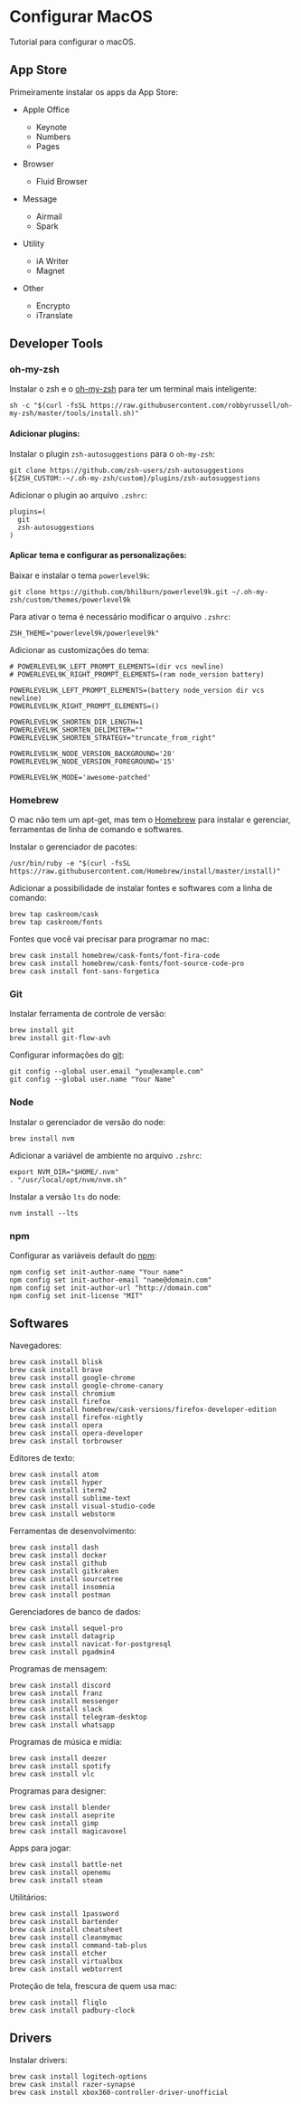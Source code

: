 
# Configurar MacOS

Tutorial para configurar o macOS.

## App Store

Primeiramente instalar os apps da App Store:

- Apple Office
	- Keynote
	- Numbers
	- Pages

- Browser
	- Fluid Browser

- Message
	- Airmail
	- Spark

- Utility
	- iA Writer
	- Magnet

- Other
	- Encrypto
	- iTranslate

## Developer Tools

### oh-my-zsh

Instalar o zsh e o [oh-my-zsh](https://github.com/robbyrussell/oh-my-zsh) para ter um terminal mais inteligente:

```
sh -c "$(curl -fsSL https://raw.githubusercontent.com/robbyrussell/oh-my-zsh/master/tools/install.sh)"
```

#### Adicionar plugins:

Instalar o plugin `zsh-autosuggestions` para o `oh-my-zsh`:

```
git clone https://github.com/zsh-users/zsh-autosuggestions ${ZSH_CUSTOM:-~/.oh-my-zsh/custom}/plugins/zsh-autosuggestions
```

Adicionar o plugin ao arquivo `.zshrc`:

```
plugins=(
  git
  zsh-autosuggestions
)
```

#### Aplicar tema e configurar as personalizações:

Baixar e instalar o tema `powerlevel9k`:

```
git clone https://github.com/bhilburn/powerlevel9k.git ~/.oh-my-zsh/custom/themes/powerlevel9k
```

Para ativar o tema é necessário modificar o arquivo `.zshrc`:

```
ZSH_THEME="powerlevel9k/powerlevel9k"
```

Adicionar as customizações do tema:

```
# POWERLEVEL9K_LEFT_PROMPT_ELEMENTS=(dir vcs newline)
# POWERLEVEL9K_RIGHT_PROMPT_ELEMENTS=(ram node_version battery)

POWERLEVEL9K_LEFT_PROMPT_ELEMENTS=(battery node_version dir vcs newline)
POWERLEVEL9K_RIGHT_PROMPT_ELEMENTS=()

POWERLEVEL9K_SHORTEN_DIR_LENGTH=1
POWERLEVEL9K_SHORTEN_DELIMITER=""
POWERLEVEL9K_SHORTEN_STRATEGY="truncate_from_right"

POWERLEVEL9K_NODE_VERSION_BACKGROUND='28'
POWERLEVEL9K_NODE_VERSION_FOREGROUND='15'

POWERLEVEL9K_MODE='awesome-patched'
```

### Homebrew

O mac não tem um apt-get, mas tem o [Homebrew](https://brew.sh/index_pt-br) para instalar e gerenciar, ferramentas de linha de comando e softwares.

Instalar o gerenciador de pacotes:

```
/usr/bin/ruby -e "$(curl -fsSL https://raw.githubusercontent.com/Homebrew/install/master/install)"
```

Adicionar a possibilidade de instalar fontes e softwares com a linha de comando:

```
brew tap caskroom/cask
brew tap caskroom/fonts
```

Fontes que você vai precisar para programar no mac:

```
brew cask install homebrew/cask-fonts/font-fira-code
brew cask install homebrew/cask-fonts/font-source-code-pro
brew cask install font-sans-forgetica
```

### Git

Instalar ferramenta de controle de versão:

```
brew install git
brew install git-flow-avh
```

Configurar informações do [git](https://git-scm.com):

```
git config --global user.email "you@example.com"
git config --global user.name "Your Name"
```

### Node

Instalar o gerenciador de versão do node:

```
brew install nvm
```

Adicionar a variável de ambiente no arquivo `.zshrc`:

```
export NVM_DIR="$HOME/.nvm"
. "/usr/local/opt/nvm/nvm.sh"
```

Instalar a versão `lts` do node:

```
nvm install --lts
```

### npm

Configurar as variáveis default do [npm](npmjs.com):

```
npm config set init-author-name "Your name"
npm config set init-author-email "name@domain.com"
npm config set init-author-url "http://domain.com"
npm config set init-license "MIT"
```


## Softwares

Navegadores:

```
brew cask install blisk
brew cask install brave
brew cask install google-chrome
brew cask install google-chrome-canary
brew cask install chromium
brew cask install firefox
brew cask install homebrew/cask-versions/firefox-developer-edition
brew cask install firefox-nightly
brew cask install opera
brew cask install opera-developer
brew cask install torbrowser
```

Editores de texto:

```
brew cask install atom
brew cask install hyper
brew cask install iterm2
brew cask install sublime-text
brew cask install visual-studio-code
brew cask install webstorm
```

Ferramentas de desenvolvimento:

```
brew cask install dash
brew cask install docker
brew cask install github
brew cask install gitkraken
brew cask install sourcetree
brew cask install insomnia
brew cask install postman
```

Gerenciadores de banco de dados:

```
brew cask install sequel-pro
brew cask install datagrip
brew cask install navicat-for-postgresql
brew cask install pgadmin4
```

Programas de mensagem:

```
brew cask install discord
brew cask install franz
brew cask install messenger
brew cask install slack
brew cask install telegram-desktop
brew cask install whatsapp
```

Programas de música e mídia: 

```
brew cask install deezer
brew cask install spotify
brew cask install vlc
```

Programas para designer: 

```
brew cask install blender
brew cask install aseprite
brew cask install gimp
brew cask install magicavoxel
```

Apps para jogar:

```
brew cask install battle-net
brew cask install openemu
brew cask install steam
```

Utilitários:

```
brew cask install 1password
brew cask install bartender
brew cask install cheatsheet
brew cask install cleanmymac
brew cask install command-tab-plus
brew cask install etcher
brew cask install virtualbox
brew cask install webtorrent
```

Proteção de tela, frescura de quem usa mac:

```
brew cask install fliqlo
brew cask install padbury-clock
```

## Drivers

Instalar drivers:

```
brew cask install logitech-options
brew cask install razer-synapse
brew cask install xbox360-controller-driver-unofficial
```
